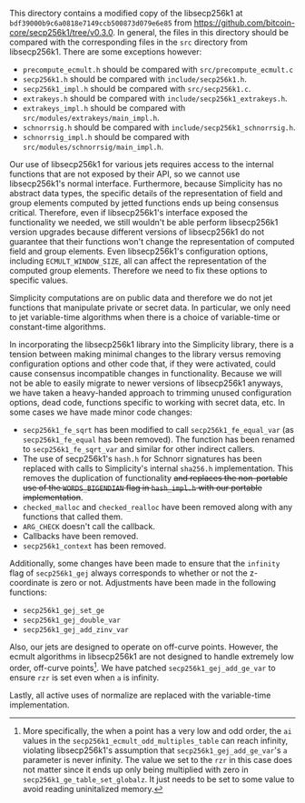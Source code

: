 This directory contains a modified copy of the libsecp256k1 at `bdf39000b9c6a0818e7149ccb500873d079e6e85` from <https://github.com/bitcoin-core/secp256k1/tree/v0.3.0>.
In general, the files in this directory should be compared with the corresponding files in the `src` directory from libsecp256k1.
There are some exceptions however:

* `precompute_ecmult.h` should be compared with `src/precompute_ecmult.c`
* `secp256k1.h` should be compared with `include/secp256k1.h`.
* `secp256k1_impl.h` should be compared with `src/secp256k1.c`.
* `extrakeys.h` should be compared with `include/secp256k1_extrakeys.h`.
* `extrakeys_impl.h` should be compared with `src/modules/extrakeys/main_impl.h`.
* `schnorrsig.h` should be compared with `include/secp256k1_schnorrsig.h`.
* `schnorrsig_impl.h` should be compared with `src/modules/schnorrsig/main_impl.h`.

Our use of libsecp256k1 for various jets requires access to the internal functions that are not exposed by their API, so we cannot use libsecp256k1's normal interface.
Furthermore, because Simplicity has no abstract data types, the specific details of the representation of field and group elements computed by jetted functions ends up being consensus critical.
Therefore, even if libsecp256k1's interface exposed the functionality we needed, we still wouldn't be able perform libsecp256k1 version upgrades because different versions of libsecp256k1 do not guarantee that their functions won't change the representation of computed field and group elements.
Even libsecp256k1's configuration options, including `ECMULT_WINDOW_SIZE`, all can affect the representation of the computed group elements.
Therefore we need to fix these options to specific values.

Simplicity computations are on public data and therefore we do not jet functions that manipulate private or secret data.
In particular, we only need to jet variable-time algorithms when there is a choice of variable-time or constant-time algorithms.

In incorporating the libsecp256k1 library into the Simplicity library, there is a tension between making minimal changes to the library versus removing configuration options and other code that, if they were activated, could cause consensus incompatible changes in functionality.
Because we will not be able to easily migrate to newer versions of libsecp256k1 anyways, we have taken a heavy-handed approach to trimming unused configuration options, dead code, functions specific to working with secret data, etc.
In some cases we have made minor code changes:

* `secp256k1_fe_sqrt` has been modified to call `secp256k1_fe_equal_var` (as `secp256k1_fe_equal` has been removed).  The function has been renamed to `secp256k1_fe_sqrt_var` and similar for other indirect callers.
* The use of secp256k1's `hash.h` for Schnorr signatures has been replaced with calls to Simplicity's internal `sha256.h` implementation.  This removes the duplication of functionality ~~and replaces the non-portable use of the `WORDS_BIGENDIAN` flag in `hash_impl.h` with our portable implementation~~.
* `checked_malloc` and `checked_realloc` have been removed along with any functions that called them.
* `ARG_CHECK` doesn't call the callback.
* Callbacks have been removed.
* `secp256k1_context` has been removed.

Additionally, some changes have been made to ensure that the `infinity` flag of `secp256k1_gej` always corresponds to whether or not the z-coordinate is zero or not.
Adjustments have been made in the following functions:

* `secp256k1_gej_set_ge`
* `secp256k1_gej_double_var`
* `secp256k1_gej_add_zinv_var`

Also, our jets are designed to operate on off-curve points.
However, the ecmult algorithms in libsecp256k1 are not designed to handle extremely low order, off-curve points[^1].
We have patched `secp256k1_gej_add_ge_var` to ensure `rzr` is set even when `a` is infinity.

Lastly, all active uses of normalize are replaced with the variable-time implementation.

[^1]: More specifically, the when a point has a very low and odd order, the `ai` values in the `secp256k1_ecmult_odd_multiples_table` can reach infinity, violating libsecp256k1's assumption that `secp256k1_gej_add_ge_var`'s `a` parameter is never infinity.
The value we set to the `rzr` in this case does not matter since it ends up only being multiplied with zero in `secp256k1_ge_table_set_globalz`.
It just needs to be set to some value to avoid reading uninitalized memory.
